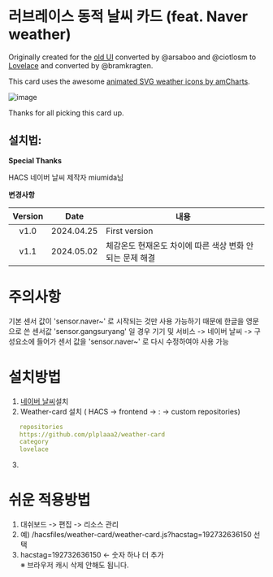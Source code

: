 # 러브레이스 동적 날씨 카드 (feat. Naver weather)

Originally created for the [old UI](https://community.home-assistant.io/t/custom-ui-weather-state-card-with-a-question/23008) converted by @arsaboo and @ciotlosm to [Lovelace](https://community.home-assistant.io/t/custom-ui-weather-state-card-with-a-question/23008/291) and converted by @bramkragten. 

This card uses the awesome [animated SVG weather icons by amCharts](https://www.amcharts.com/free-animated-svg-weather-icons/).

![image](https://github.com/plplaaa2/HA-weather-card-custom/assets/124797654/ba486511-69c9-4576-8465-4f42550ed77b)

Thanks for all picking this card up.

## 설치법:

**Special Thanks**

HACS 네이버 날씨 제작자 miumida님
<br>

**변경사항**

| Version | Date        | 내용              |
| :-----: | :---------: | --------------------------------------------------------------------------------------- |
| v1.0  | 2024.04.25  | First version  |
| v1.1  | 2024.05.02  | 체감온도 현재온도 차이에 따른 색상 변화 안되는 문제 해결  |

# 주의사항

기본 센서 값이 'sensor.naver~' 로 시작되는 것만 사용 가능하기 때문에 
한글을 영문으로 쓴 센서값 'sensor.gangsuryang' 일 경우
기기 및 서비스 -> 네이버 날씨 -> 구성요소에 들어가 센서 값을 'sensor.naver~' 로 다시 수정하여야 사용 가능

# 설치방법

1. [네이버 날씨](https://github.com/miumida/naver_weather)설치
2. Weather-card 설치 ( HACS -> frontend -> : -> custom repositories)
```yaml
   repositories
   https://github.com/plplaaa2/weather-card
   category
   lovelace
```
3. 


# 쉬운 적용방법

1. 대쉬보드 -> 편집 -> 리소스 관리
2. 예) /hacsfiles/weather-card/weather-card.js?hacstag=192732636150 선택
3. hacstag=192732636150 <- 숫자 하나 더 추가
<br>※ 브라우저 캐시 삭제 안해도 됩니다.
